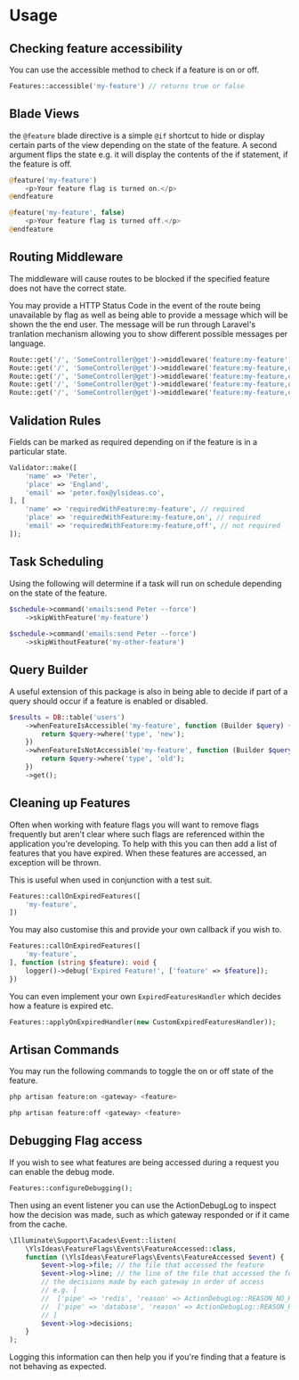 # Usage

## Checking feature accessibility

You can use the accessible method to check if a feature is on or off.

```php
Features::accessible('my-feature') // returns true or false
```

## Blade Views

the `@feature` blade directive is a simple `@if` shortcut to hide or display certain parts of the view
depending on the state of the feature. A second argument flips the state e.g. it will display the contents
of the if statement, if the feature is off.

```php
@feature('my-feature')
    <p>Your feature flag is turned on.</p>
@endfeature

@feature('my-feature', false)
    <p>Your feature flag is turned off.</p>
@endfeature
```

## Routing Middleware

The middleware will cause routes to be blocked if the specified feature does not have the correct state.

You may provide a HTTP Status Code in the event of the route being unavailable by flag as well as being able to provide a message
which will be shown the the end user. The message will be run through Laravel's tranlation mechanism allowing you to show
different possible messages per language.

```php
Route::get('/', 'SomeController@get')->middleware('feature:my-feature')
Route::get('/', 'SomeController@get')->middleware('feature:my-feature,on')
Route::get('/', 'SomeController@get')->middleware('feature:my-feature,off,404')
Route::get('/', 'SomeController@get')->middleware('feature:my-feature,on,404,feature not available')
Route::get('/', 'SomeController@get')->middleware('feature:my-feature,on,404,translatable.message')
```

## Validation Rules

Fields can be marked as required depending on if the feature is in a particular state.

```php
Validator::make([
    'name' => 'Peter',
    'place' => 'England',
    'email' => 'peter.fox@ylsideas.co',
], [
    'name' => 'requiredWithFeature:my-feature', // required
    'place' => 'requiredWithFeature:my-feature,on', // required
    'email' => 'requiredWithFeature:my-feature,off', // not required
]);
```

## Task Scheduling

Using the following will determine if a task will run on schedule depending on the state of the
feature.

```php
$schedule->command('emails:send Peter --force')
    ->skipWithFeature('my-feature')
    
$schedule->command('emails:send Peter --force')
    ->skipWithoutFeature('my-other-feature')    
```

## Query Builder

A useful extension of this package is also in being able to decide if part of a query should occur if a feature is
enabled or disabled.

```php
$results = DB::table('users')
    ->whenFeatureIsAccessible('my-feature', function (Builder $query) {
        return $query->where('type', 'new');
    })
    ->whenFeatureIsNotAccessible('my-feature', function (Builder $query) {
        return $query->where('type', 'old');
    })
    ->get();
```

## Cleaning up Features

Often when working with feature flags you will want to remove flags frequently but aren't clear where
such flags are referenced within the application you're developing. To help with this you can then
add a list of features that you have expired. When these features are accessed, an exception will be thrown.

This is useful when used in conjunction with a test suit.

```php
Features::callOnExpiredFeatures([
    'my-feature',
])
```

You may also customise this and provide your own callback if you wish to.

```php
Features::callOnExpiredFeatures([
    'my-feature',
], function (string $feature): void {
    logger()->debug('Expired Feature!', ['feature' => $feature]);
})
```

You can even implement your own `ExpiredFeaturesHandler` which decides how a feature is expired etc.

```php
Features::applyOnExpiredHandler(new CustomExpiredFeaturesHandler));
```

## Artisan Commands

You may run the following commands to toggle the on or off state of the feature.

```bash
php artisan feature:on <gateway> <feature>

php artisan feature:off <gateway> <feature>
```

## Debugging Flag access

If you wish to see what features are being accessed during a request you can enable the debug mode.

```php
Features::configureDebugging();
```

Then using an event listener you can use the ActionDebugLog to inspect how the decision was made, such as
which gateway responded or if it came from the cache.

```php
\Illuminate\Support\Facades\Event::listen(
    \YlsIdeas\FeatureFlags\Events\FeatureAccessed::class, 
    function (\YlsIdeas\FeatureFlags\Events\FeatureAccessed $event) {
        $event->log->file; // the file that accessed the feature
        $event->log->line; // the line of the file that accessed the feature
        // the decisions made by each gateway in order of access
        // e.g. [
        //  ['pipe' => 'redis', 'reason' => ActionDebugLog::REASON_NO_RESULT, 'result' => false],
        //  ['pipe' => 'database', 'reason' => ActionDebugLog::REASON_RESULT, 'result' => true],
        // ]
        $event->log->decisions;
    }
);
```

Logging this information can then help you if you're finding that a feature is not behaving as expected.

